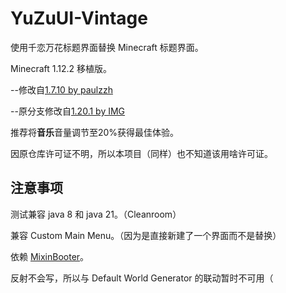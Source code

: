 # YuZuUI-Vintage
使用千恋万花标题界面替换 Minecraft 标题界面。

Minecraft 1.12.2 移植版。

--修改自[1.7.10 by paulzzh](https://github.com/paulzzh/YuZuUI-GTNH)

--原分支修改自[1.20.1 by IMG](https://github.com/ming-sc/YuZuUI-Forge)

推荐将**音乐**音量调节至20%获得最佳体验。

因原仓库许可证不明，所以本项目（同样）也不知道该用啥许可证。

## 注意事项
测试兼容 java 8 和 java 21。（Cleanroom）

兼容 Custom Main Menu。（因为是直接新建了一个界面而不是替换）

依赖 [MixinBooter](https://github.com/CleanroomMC/MixinBooter)。

反射不会写，所以与 Default World Generator 的联动暂时不可用（
